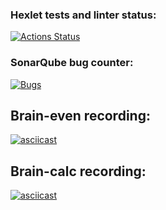 ### Hexlet tests and linter status:
[![Actions Status](https://github.com/moisova/frontend-project-44/actions/workflows/hexlet-check.yml/badge.svg)](https://github.com/moisova/frontend-project-44/actions)

### SonarQube bug counter:
[![Bugs](https://sonarcloud.io/api/project_badges/measure?project=moisova_frontend-project-44&metric=bugs)](https://sonarcloud.io/summary/new_code?id=moisova_frontend-project-44)

## Brain-even recording:
[![asciicast](https://asciinema.org/a/723668.svg)](https://asciinema.org/a/723668)

## Brain-calc recording:
[![asciicast](https://asciinema.org/a/723673.svg)](https://asciinema.org/a/723673)